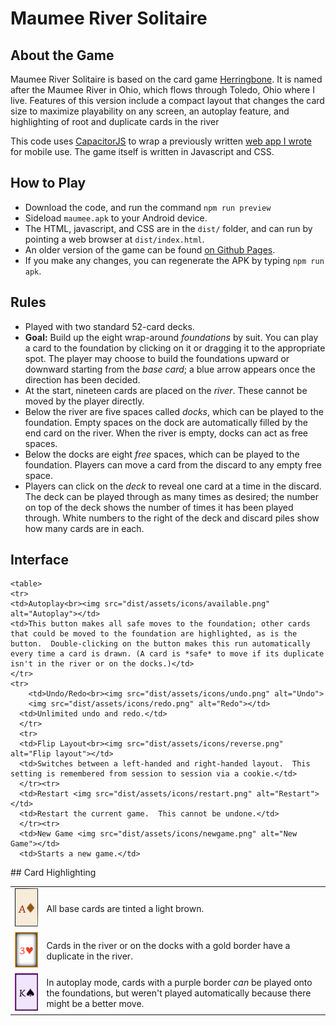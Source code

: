 # Maumee River Solitaire
## About the Game
Maumee River Solitaire is based on the card game <A HREF="https://en.wikipedia.org/wiki/Herring-Bone_(card_game)">Herringbone</A>. It is named after the Maumee River in Ohio, which flows through Toledo, Ohio where I live.  Features of this version include a compact layout that changes the card size to maximize playability on any screen, an autoplay feature, and highlighting of root and duplicate cards in the river

This code uses <A HREF="https://capacitorjs.com">CapacitorJS</A> to wrap a previously written <A HREF="https://github.com/sahi1l/MaumeeRiverSolitaire">web app I wrote</A> for mobile use.  The game itself is written in Javascript and CSS.

## How to Play
- Download the code, and run the command `npm run preview`
- Sideload `maumee.apk` to your Android device.
- The HTML, javascript, and CSS are in the `dist/` folder, and can run by pointing a web browser at `dist/index.html`.
- An older version of the game can be found <A HREF="https://sahi1l.github.io/MaumeeRiverSolitaire/">on Github Pages</A>.
- If you make any changes, you can regenerate the APK by typing `npm run apk`.

## Rules
- Played with two standard 52-card decks.
- **Goal:** Build up the eight wrap-around *foundations* by suit.  You can play a card to the foundation by clicking on it or dragging it to the appropriate spot. The player may choose to build the foundations upward or downward starting from the *base card*; a blue arrow appears once the direction has been decided. 
- At the start, nineteen cards are placed on the *river*. These cannot be moved by the player directly.
- Below the river are five spaces called *docks*, which can be played to the foundation. Empty spaces on the dock are automatically filled by the end card on the river.  When the river is empty, docks can act as free spaces.
- Below the docks are eight *free* spaces, which can be played to the foundation.  Players can move a card from the discard to any empty free space.
- Players can click on the *deck* to reveal one card at a time in the discard.  The deck can be played through as many times as desired; the number on top of the deck shows the number of times it has been played through. White numbers to the right of the deck and discard piles show how many cards are in each.
        
## Interface
    <table>
    <tr>
    <td>Autoplay<br><img src="dist/assets/icons/available.png" alt="Autoplay"></td>
    <td>This button makes all safe moves to the foundation; other cards that could be moved to the foundation are highlighted, as is the button.  Double-clicking on the button makes this run automatically every time a card is drawn. (A card is *safe* to move if its duplicate isn't in the river or on the docks.)</td>
    </tr>
    <tr>
        <td>Undo/Redo<br><img src="dist/assets/icons/undo.png" alt="Undo">
        <img src="dist/assets/icons/redo.png" alt="Redo"></td>
      <td>Unlimited undo and redo.</td>
      </tr>
      <tr>
      <td>Flip Layout<br><img src="dist/assets/icons/reverse.png" alt="Flip layout"></td>
      <td>Switches between a left-handed and right-handed layout.  This setting is remembered from session to session via a cookie.</td>
      </tr><tr>
      <td>Restart <img src="dist/assets/icons/restart.png" alt="Restart"></td>
      <td>Restart the current game.  This cannot be undone.</td>
      </tr><tr>
      <td>New Game <img src="dist/assets/icons/newgame.png" alt="New Game"></td>
      <td>Starts a new game.</td>
</tr>
</table>
## Card Highlighting
  <table>
    <tr>
      <td><img src="dist/assets/help/root.png"></td>
      <td>All base cards are tinted a light brown.</td>
    </tr>
    <tr>
      <td><img src="dist/assets/help/duplicate.png"></td>
      <td>Cards in the river or on the docks with a gold border have a duplicate in the river.</td>
    </tr>
    <tr>
      <td><img src="dist/assets/help/highlighted.png"></td>
      <td>In autoplay mode, cards with a purple border <i>can</i> be played onto the foundations, but weren't played automatically because there might be a better move.</td>
    </tr>
  </table>
